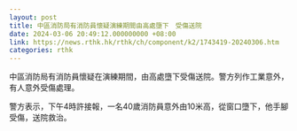```yaml
---
layout: post
title: 中區消防局有消防員懷疑演練期間由高處墮下　受傷送院
date: 2024-03-06 20:49:12.000000000 +08:00
link: https://news.rthk.hk/rthk/ch/component/k2/1743419-20240306.htm
categories: rthk
---
```


中區消防局有消防員懷疑在演練期間，由高處墮下受傷送院。警方列作工業意外，有人意外受傷處理。

警方表示，下午4時許接報，一名40歲消防員意外由10米高，從窗口墮下，他手腳受傷，送院救治。
